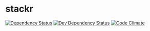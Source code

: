 stackr
======

[![Dependency Status](http://img.shields.io/david/adriantoine/stackr.svg?style=flat-square)](https://david-dm.org/adriantoine/stackr)
[![Dev Dependency Status](http://img.shields.io/david/dev/adriantoine/stackr.svg?style=flat-square)](https://david-dm.org/adriantoine/stackr#info=devDependencies&view=table)
[![Code Climate](http://img.shields.io/codeclimate/github/adriantoine/stackr.svg?style=flat-square)](https://codeclimate.com/github/adriantoine/stackr)
